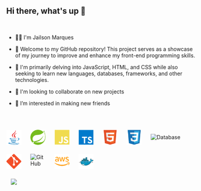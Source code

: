 ## Hi there, what's up 👋

<br/>

- 🙋‍♂️ I'm Jailson Marques

- 🔭 Welcome to my GitHub repository! This project serves as a showcase of my journey to improve and enhance my front-end programming skills.

- 🌱 I'm primarily delving into JavaScript, HTML, and CSS while also seeking to learn new languages, databases, frameworks, and other technologies.

- 🚀 I'm looking to collaborate on new projects

- 👀 I’m interested in making new friends

<br/><br/>
<!--
[![Typing SVG](https://readme-typing-svg.herokuapp.com/?color=A9A9A9&size=35&center=true&vCenter=true&width=1000&lines=HELLO,+My+name+is+Jailson+Marques;I'm+26+years+old;I'm+from+Brazil;I+Study+Systems+Analysis+and+Development;Be+Welcome!+:%29)](https://git.io/typing-svg)
-->


<div style="display:flex; gap:12px; align-items:center; flex-wrap:wrap;">

  <div style="display:flex; gap:24px; align-items:center; flex-wrap:wrap;">

  <!-- Java -->
  <img alt="Java" height="40" width="40" src="https://raw.githubusercontent.com/devicons/devicon/master/icons/java/java-original.svg" />

  <!-- Spring Boot -->
  <img alt="Spring Boot" height="40" width="40" src="https://raw.githubusercontent.com/devicons/devicon/master/icons/spring/spring-original.svg" />

  <!-- JavaScript -->
  <img alt="JavaScript" height="40" width="40" src="https://raw.githubusercontent.com/devicons/devicon/master/icons/javascript/javascript-plain.svg" />

  <!-- TypeScript -->
  <img alt="TypeScript" height="40" width="40" src="https://raw.githubusercontent.com/devicons/devicon/master/icons/typescript/typescript-original.svg" />

  <!-- HTML5 -->
  <img alt="HTML5" height="40" width="40" src="https://raw.githubusercontent.com/devicons/devicon/master/icons/html5/html5-original.svg" />

  <!-- CSS3 -->
  <img alt="CSS3" height="40" width="40" src="https://raw.githubusercontent.com/devicons/devicon/master/icons/css3/css3-original.svg" />

  <!-- Database (auto claro/escuro) -->
  <picture>
    <source srcset="https://img.icons8.com/ios-filled/50/FFFFFF/database.png" media="(prefers-color-scheme: dark)" />
    <source srcset="https://img.icons8.com/ios-filled/50/000000/database.png" media="(prefers-color-scheme: light)" />
    <img alt="Database" height="40" width="40" src="https://img.icons8.com/ios-filled/50/000000/database.png" />
  </picture>

  <!-- Git -->
  <img alt="Git" height="40" width="40" src="https://raw.githubusercontent.com/devicons/devicon/master/icons/git/git-original.svg" />

  <!-- GitHub (logo oficial Octocat) -->
  <img alt="GitHub" height="40" width="40" src="https://github.githubassets.com/images/modules/logos_page/GitHub-Mark.png" />

  <!-- AWS -->
  <img alt="AWS" height="40" width="40" src="https://raw.githubusercontent.com/devicons/devicon/master/icons/amazonwebservices/amazonwebservices-plain-wordmark.svg" />

  <!-- Docker -->
  <img alt="Docker" height="40" width="40" src="https://raw.githubusercontent.com/devicons/devicon/master/icons/docker/docker-original.svg" />

</div>






##

<div align="center">
 <a href="https://www.linkedin.com/in/jailson-marques-jm/" target="_blank"><img src="https://img.shields.io/badge/-LinkedIn-%230077B5?style=for-the-badge&logo=linkedin&logoColor=white" target="_blank"></a>
 

